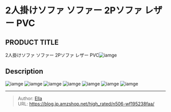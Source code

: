 # 2人掛けソファ ソファー 2Pソファ レザー PVC


## PRODUCT TITLE 

2人掛けソファ ソファー 2Pソファ レザー PVC![iamge](https://b2bfiles1.gigab2b.cn/image/wkseller/7404/192279_192280_192278/20210729_5a1a644170e139b8ca8e0b8bfb8be911.jpg)

## Description











![iamge](https://b2bfiles1.gigab2b.cn/image/wkseller/7404/192279_192280_192278/20210729_b0224bb8fcad7d037f2d1f62f90d4170.jpg)
![iamge](https://b2bfiles1.gigab2b.cn/image/wkseller/7404/192279_192280_192278/20210729_da0a30b0fbf1384cb715ddf702c99518.jpg)
![iamge](https://b2bfiles1.gigab2b.cn/image/wkseller/7404/192279_192280_192278/20210729_e18d536231ce8b2a86c352ff60e5fc0d.jpg)
![iamge](https://b2bfiles1.gigab2b.cn/image/wkseller/7404/192279_192280_192278/20210729_093d2c32150517efc24db35ae8c0162c.jpg)
![iamge](https://b2bfiles1.gigab2b.cn/image/wkseller/7404/192279_192280_192278/20210729_91ee4e14f20adb5767dfd38d580d4f52.jpg)
![iamge](https://b2bfiles1.gigab2b.cn/image/wkseller/7404/192279_192280_192278/20210729_3c44b806f3357568cf7e967214f5a993.jpg)
![iamge](nan)


---

> Author: [Ella](https://blog.jp.amzshop.net/)  
> URL: https://blog.jp.amzshop.net/high_rated/n506-wf195238faa/  

